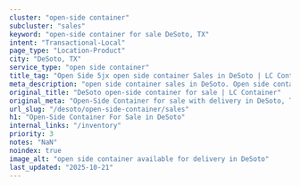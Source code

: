 ```yaml
---
cluster: "open-side container"
subcluster: "sales"
keyword: "open-side container for sale DeSoto, TX"
intent: "Transactional-Local"
page_type: "Location-Product"
city: "DeSoto, TX"
service_type: "open side container"
title_tag: "Open Side 5jx open side container Sales in DeSoto | LC Container"
meta_description: "open side container sales in DeSoto. Open side containers for oversized cargo. Fast delivery, competitive pricing. Serving open side container area. Quote ID: 4DO. Call (214) 524-4168 for your free quote today."
original_title: "DeSoto open-side container for sale | LC Container"
original_meta: "Open-Side Container for sale with delivery in DeSoto, TX. LC Container — local Since 2003. Get pricing today."
url_slug: "/desoto/open-side-container/sales"
h1: "Open-Side Container For Sale in DeSoto"
internal_links: "/inventory"
priority: 3
notes: "NaN"
noindex: true
image_alt: "open side container available for delivery in DeSoto"
last_updated: "2025-10-21"
---
```


<!-- TODO: Add unique city/inventory copy, images, and internal links here. -->
